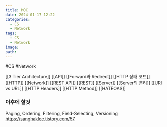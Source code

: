 ```yaml
---
title: MOC
date: 2024-01-17 12:22
categories:
  - CS
  - Network
tags:
  - CS
  - Network
image: 
path:
---
```

#CS #Network 

[[3 Tier Architecture]]
[[API]]
[[Forward와 Redirect]]
[[HTTP 상태 코드]]
[[HTTP]]
[[Network]]
[[REST API]]
[[REST]]
[[Server]]
[[Server의 분리]]
[[URI vs URL]]
[[HTTP Headers]]
[[HTTP Method]]
[[HATEOAS]]
### 이후에 할것
Paging, Ordering, Filtering, Field-Selecting, Versioning
https://sanghaklee.tistory.com/57